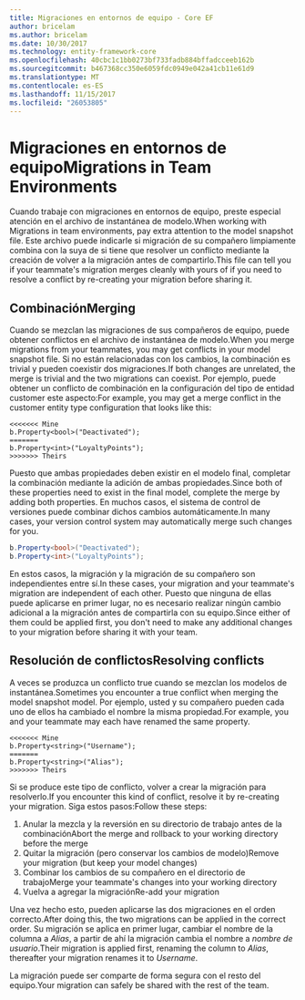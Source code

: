 ```yaml
---
title: Migraciones en entornos de equipo - Core EF
author: bricelam
ms.author: bricelam
ms.date: 10/30/2017
ms.technology: entity-framework-core
ms.openlocfilehash: 40cbc1c1bb0273bf733fadb884bffadcceeb162b
ms.sourcegitcommit: b467368cc350e6059fdc0949e042a41cb11e61d9
ms.translationtype: MT
ms.contentlocale: es-ES
ms.lasthandoff: 11/15/2017
ms.locfileid: "26053805"
---
```

<a name="migrations-in-team-environments"></a><span data-ttu-id="96e10-102">Migraciones en entornos de equipo</span><span class="sxs-lookup"><span data-stu-id="96e10-102">Migrations in Team Environments</span></span>
===============================
<span data-ttu-id="96e10-103">Cuando trabaje con migraciones en entornos de equipo, preste especial atención en el archivo de instantánea de modelo.</span><span class="sxs-lookup"><span data-stu-id="96e10-103">When working with Migrations in team environments, pay extra attention to the model snapshot file.</span></span> <span data-ttu-id="96e10-104">Este archivo puede indicarle si migración de su compañero limpiamente combina con la suya de si tiene que resolver un conflicto mediante la creación de volver a la migración antes de compartirlo.</span><span class="sxs-lookup"><span data-stu-id="96e10-104">This file can tell you if your teammate's migration merges cleanly with yours of if you need to resolve a conflict by re-creating your migration before sharing it.</span></span>

<a name="merging"></a><span data-ttu-id="96e10-105">Combinación</span><span class="sxs-lookup"><span data-stu-id="96e10-105">Merging</span></span>
-------
<span data-ttu-id="96e10-106">Cuando se mezclan las migraciones de sus compañeros de equipo, puede obtener conflictos en el archivo de instantánea de modelo.</span><span class="sxs-lookup"><span data-stu-id="96e10-106">When you merge migrations from your teammates, you may get conflicts in your model snapshot file.</span></span> <span data-ttu-id="96e10-107">Si no están relacionadas con los cambios, la combinación es trivial y pueden coexistir dos migraciones.</span><span class="sxs-lookup"><span data-stu-id="96e10-107">If both changes are unrelated, the merge is trivial and the two migrations can coexist.</span></span> <span data-ttu-id="96e10-108">Por ejemplo, puede obtener un conflicto de combinación en la configuración del tipo de entidad customer este aspecto:</span><span class="sxs-lookup"><span data-stu-id="96e10-108">For example, you may get a merge conflict in the customer entity type configuration that looks like this:</span></span>

    <<<<<<< Mine
    b.Property<bool>("Deactivated");
    =======
    b.Property<int>("LoyaltyPoints");
    >>>>>>> Theirs

<span data-ttu-id="96e10-109">Puesto que ambas propiedades deben existir en el modelo final, completar la combinación mediante la adición de ambas propiedades.</span><span class="sxs-lookup"><span data-stu-id="96e10-109">Since both of these properties need to exist in the final model, complete the merge by adding both properties.</span></span> <span data-ttu-id="96e10-110">En muchos casos, el sistema de control de versiones puede combinar dichos cambios automáticamente.</span><span class="sxs-lookup"><span data-stu-id="96e10-110">In many cases, your version control system may automatically merge such changes for you.</span></span>

``` csharp
b.Property<bool>("Deactivated");
b.Property<int>("LoyaltyPoints");
```

<span data-ttu-id="96e10-111">En estos casos, la migración y la migración de su compañero son independientes entre sí.</span><span class="sxs-lookup"><span data-stu-id="96e10-111">In these cases, your migration and your teammate's migration are independent of each other.</span></span> <span data-ttu-id="96e10-112">Puesto que ninguna de ellas puede aplicarse en primer lugar, no es necesario realizar ningún cambio adicional a la migración antes de compartirla con su equipo.</span><span class="sxs-lookup"><span data-stu-id="96e10-112">Since either of them could be applied first, you don't need to make any additional changes to your migration before sharing it with your team.</span></span>

<a name="resolving-conflicts"></a><span data-ttu-id="96e10-113">Resolución de conflictos</span><span class="sxs-lookup"><span data-stu-id="96e10-113">Resolving conflicts</span></span>
-------------------
<span data-ttu-id="96e10-114">A veces se produzca un conflicto true cuando se mezclan los modelos de instantánea.</span><span class="sxs-lookup"><span data-stu-id="96e10-114">Sometimes you encounter a true conflict when merging the model snapshot model.</span></span> <span data-ttu-id="96e10-115">Por ejemplo, usted y su compañero pueden cada uno de ellos ha cambiado el nombre la misma propiedad.</span><span class="sxs-lookup"><span data-stu-id="96e10-115">For example, you and your teammate may each have renamed the same property.</span></span>

    <<<<<<< Mine
    b.Property<string>("Username");
    =======
    b.Property<string>("Alias");
    >>>>>>> Theirs

<span data-ttu-id="96e10-116">Si se produce este tipo de conflicto, volver a crear la migración para resolverlo.</span><span class="sxs-lookup"><span data-stu-id="96e10-116">If you encounter this kind of conflict, resolve it by re-creating your migration.</span></span> <span data-ttu-id="96e10-117">Siga estos pasos:</span><span class="sxs-lookup"><span data-stu-id="96e10-117">Follow these steps:</span></span>

1. <span data-ttu-id="96e10-118">Anular la mezcla y la reversión en su directorio de trabajo antes de la combinación</span><span class="sxs-lookup"><span data-stu-id="96e10-118">Abort the merge and rollback to your working directory before the merge</span></span>
2. <span data-ttu-id="96e10-119">Quitar la migración (pero conservar los cambios de modelo)</span><span class="sxs-lookup"><span data-stu-id="96e10-119">Remove your migration (but keep your model changes)</span></span>
3. <span data-ttu-id="96e10-120">Combinar los cambios de su compañero en el directorio de trabajo</span><span class="sxs-lookup"><span data-stu-id="96e10-120">Merge your teammate's changes into your working directory</span></span>
4. <span data-ttu-id="96e10-121">Vuelva a agregar la migración</span><span class="sxs-lookup"><span data-stu-id="96e10-121">Re-add your migration</span></span>

<span data-ttu-id="96e10-122">Una vez hecho esto, pueden aplicarse las dos migraciones en el orden correcto.</span><span class="sxs-lookup"><span data-stu-id="96e10-122">After doing this, the two migrations can be applied in the correct order.</span></span> <span data-ttu-id="96e10-123">Su migración se aplica en primer lugar, cambiar el nombre de la columna a *Alias*, a partir de ahí la migración cambia el nombre a *nombre de usuario*.</span><span class="sxs-lookup"><span data-stu-id="96e10-123">Their migration is applied first, renaming the column to *Alias*, thereafter your migration renames it to *Username*.</span></span>

<span data-ttu-id="96e10-124">La migración puede ser comparte de forma segura con el resto del equipo.</span><span class="sxs-lookup"><span data-stu-id="96e10-124">Your migration can safely be shared with the rest of the team.</span></span>
